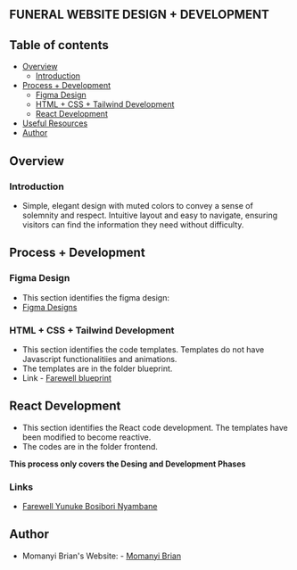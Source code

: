 ## FUNERAL WEBSITE DESIGN + DEVELOPMENT

## Table of contents

- [Overview](#overview)
    - [Introduction](#introduction)
- [Process + Development](#process-+-development)
    - [Figma Design](#figma-design)
    - [HTML + CSS + Tailwind Development](#html-+-css+-tailwind-development)
    - [React Development](#react-development)
- [Useful Resources](#useful-resources)
- [Author](#author)


## Overview

### Introduction

- Simple, elegant design with muted colors to convey a sense of solemnity and respect. Intuitive layout and easy to navigate, ensuring visitors can find the information they need without difficulty.

## Process + Development

### Figma Design
- This section identifies the figma design:
- [Figma Designs](https://www.figma.com/file/QjaBZ9v60RdA0bXqeuTcFW/Funeral-Website?type=design&node-id=0%3A1&mode=design&t=EIM0LLEPiHYrmnaC-1)

### HTML + CSS + Tailwind Development
- This section identifies the code templates. Templates do not have Javascript functionalitiies and animations.
- The templates are in the folder blueprint.
- Link - [Farewell blueprint](https://nyabutibrian.github.io/funeral_website/blueprint/build/)

## React Development
- This section identifies the React code development. The templates have been modified to become reactive. 
- The codes are in the folder frontend.

**This process only covers the Desing and Development Phases**

### Links

- [Farewell Yunuke Bosibori Nyambane](https://farewell-bosibori-nyambane.vercel.app/)

## Author

- Momanyi Brian's Website: - [Momanyi Brian](https://momanyi-brian-portfolio.vercel.app)

